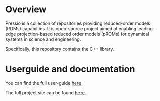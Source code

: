 
# Overview

Pressio is a collection of repositories providing reduced-order models (ROMs) capabilties.
It is open-source project aimed at enabling leading-edge projection-based
reduced order models (pROMs) for dynamical systems in science and engineering.

Specifically, this repository contains the C++ library.

# Userguide and documentation
You can find the full user-guide [here](https://pressio.github.io/pressio/html/index.html).

The full project site can be found [here](https://pressio.github.io).


<!-- * `pressio-tutorials`: C++ tutorials explaining how to use `pressio` and its functionalities; -->

<!-- * `pressio-builder`: an auxiliary repo with bash helper scripts for configuring/building/installing `pressio`, and `pressio-tutorials`. -->

<!-- ## Questions -->
<!-- For questions, find us on Slack: https://pressioteam.slack.com or open an issue. -->

<!-- ## License and Citation -->
<!-- Pressio is released with the following [LICENSE](./LICENSE). -->

<!-- Please see the following axXiv paper: https://arxiv.org/abs/2003.07798 -->

<!-- ## Structure -->
<!-- For a description of `pressio` code structure, see [here](https://github.com/Pressio/pressio/wiki/Structure-of-pressio). -->

<!-- ## Building and Installing -->

<!-- ### If you only want to use `pressio` from your code -->
<!-- In this case, since `pressio` is header-only, there is **no building process needed**. -->
<!-- You clone the `pressio` repo, and within your code you include the `pressio/packages` to find the `pressio` headers. -->
<!-- However, since `pressio` uses preprocessor directives to selectively enable/disable code for target TPLs, when you build your code you need to have these preprocessor directives defined. -->
<!-- For example, if your code uses Trilinos, to enabled the Trilinos-related code in `pressio` you need to have `PRESSIO_ENABLE_TPL_TRILINOS` defined *before* you include -->
<!-- the `pressio` headers. The list of CMake options to enable can be found [here](./list_of_cmake_optional_vars_to_enable.md). -->

<!-- ### If you want to build the unit and regression tests in `pressio` -->
<!-- Sample cmake configure lines can be found [here](https://github.com/Pressio/pressio/wiki/Sample-CMake-configure-lines-for-pressio). -->

<!-- Follow [this](https://github.com/Pressio/pressio/wiki/Serial-build-of-Pressio-with-tests-enabled) for a basic *serial* build that uses only GTest and Eigen and it is done with `pressio-builder` (which automatically builds) Gtest, Eigen for you. -->

<!-- ## Sample codes -->
<!-- While we improve the tutorials, please look at the subdirectory `pressio/tests` -->

<!-- ## Disclaimer -->

<!-- * Pressio is work-in-progress. At the time of this writing, it is a fairly young project and things are obviously evolving. Several package would benefit from substantial work on testing and documentation, and this is ongoing. However, `pressio` is functional and has been already tested/deployed on large-scale applications. -->

<!-- *This document is in progress, more details soon.* -->
